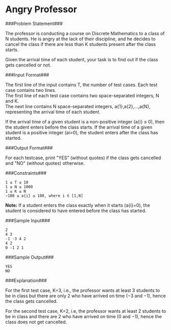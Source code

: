 Angry Professor
===================

###Problem Statement###

The professor is conducting a course on Discrete Mathematics to a class of N students. He is angry at the lack of their discipline, and he decides to cancel the class if there are less than K students present after the class starts.

Given the arrival time of each student, your task is to find out if the class gets cancelled or not.

###Input Format###

The first line of the input contains T, the number of test cases. Each test case contains two lines.  
The first line of each test case contains two space-separated integers, N and K.  
The next line contains N space-separated integers, a{1},a{2},…,a{N}, representing the arrival time of each student.

If the arrival time of a given student is a non-positive integer (a{i} ≤ 0), then the student enters before the class starts. If the arrival time of a given student is a positive integer (ai>0), the student enters after the class has started.

###Output Format###

For each testcase, print "YES" (without quotes) if the class gets cancelled and "NO" (without quotes) otherwise.

###Constraints###

```
1 ≤ T ≤ 10
1 ≤ N ≤ 1000
1 ≤ K ≤ N
−100 ≤ a{i} ≤ 100, where i ∈ [1,N]
```

**Note:** If a student enters the class exactly when it starts (a{i}=0), the student is considered to have entered before the class has started.

###Sample Input###

```
2
4 3
-1 -3 4 2
4 2
0 -1 2 1

```

###Sample Output###

```
YES
NO
```

###Explanation###

For the first test case, K=3, i.e., the professor wants at least 3 students to be in class but there are only 2 who have arrived on time (−3 and −1), hence the class gets cancelled.

For the second test case, K=2, i.e, the professor wants at least 2 students to be in class and there are 2 who have arrived on time (0 and −1), hence the class does not get cancelled.